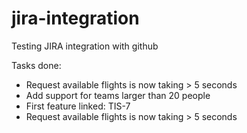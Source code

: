 # jira-integration
Testing JIRA integration with github

Tasks done:
* Request available flights is now taking > 5 seconds
* Add support for teams larger than 20 people
* First feature linked: TIS-7
* Request available flights is now taking > 5 seconds
